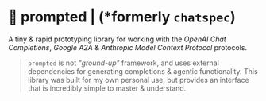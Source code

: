 # 💭 prompted | (*formerly `chatspec`)

A tiny & rapid prototyping library for working with the *OpenAI Chat Completions*,
*Google A2A* & *Anthropic Model Context Protocol* protocols.

> `prompted` is not *"ground-up"* framework, and uses external dependencies for generating completions & agentic functionality.
> This library was built for my own personal use, but provides an interface that is incredibly simple to master & understand. 


